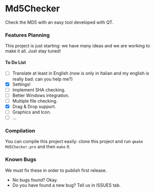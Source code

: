# Md5Checker
Check the MD5 with an easy tool developed with QT.

### Features Planning
This project is just starting: we have many ideas and we are working to make it all. Just stay tuned!

#### To Do List
- [ ] Translate at least in English (now is only in Italian and my english is really bad: can you help me?)
- [x] Settings!
- [ ] Implement SHA checking.
- [ ] Better Windows integration.
- [ ] Multiple file checking.
- [x] Drag & Drop support.
- [ ] Graphics and Icon.
- [ ] ...

### Compilation
You can compile this project easily: clone this project and run `qmake Md5Checker.pro` and then `make` it.

### Known Bugs
We must fix these in order to publish first release.
- No bugs found? Okay.
- Do you have found a new bug? Tell us in ISSUES tab.
